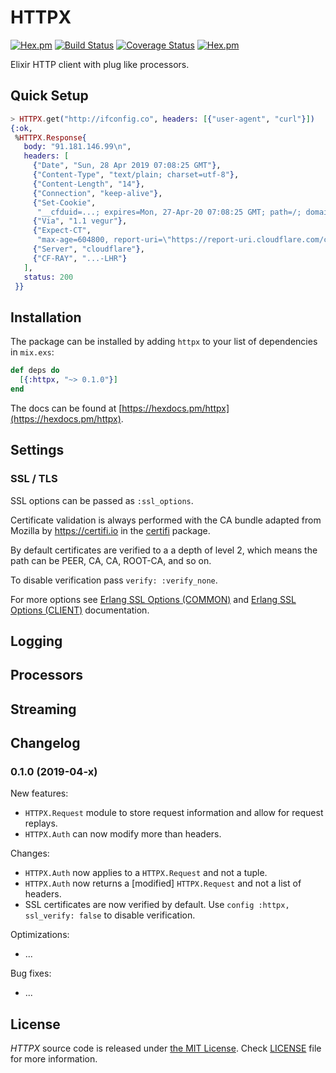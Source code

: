 # HTTPX

[![Hex.pm](https://img.shields.io/hexpm/v/httpx.svg "Hex")](https://hex.pm/packages/httpx)
[![Build Status](https://travis-ci.org/IanLuites/httpx.svg?branch=master)](https://travis-ci.org/IanLuites/httpx)
[![Coverage Status](https://coveralls.io/repos/github/IanLuites/httpx/badge.svg?branch=master)](https://coveralls.io/github/IanLuites/httpx?branch=master)
[![Hex.pm](https://img.shields.io/hexpm/l/httpx.svg "License")](LICENSE)


Elixir HTTP client with plug like processors.

## Quick Setup

```elixir
> HTTPX.get("http://ifconfig.co", headers: [{"user-agent", "curl"}])
{:ok,
 %HTTPX.Response{
   body: "91.181.146.99\n",
   headers: [
     {"Date", "Sun, 28 Apr 2019 07:08:25 GMT"},
     {"Content-Type", "text/plain; charset=utf-8"},
     {"Content-Length", "14"},
     {"Connection", "keep-alive"},
     {"Set-Cookie",
      "__cfduid=...; expires=Mon, 27-Apr-20 07:08:25 GMT; path=/; domain=.ifconfig.co; HttpOnly"},
     {"Via", "1.1 vegur"},
     {"Expect-CT",
      "max-age=604800, report-uri=\"https://report-uri.cloudflare.com/cdn-cgi/beacon/expect-ct\""},
     {"Server", "cloudflare"},
     {"CF-RAY", "...-LHR"}
   ],
   status: 200
 }}
```

## Installation

The package can be installed
by adding `httpx` to your list of dependencies in `mix.exs`:

```elixir
def deps do
  [{:httpx, "~> 0.1.0"}]
end
```

The docs can
be found at [https://hexdocs.pm/httpx](https://hexdocs.pm/httpx).

## Settings

### SSL / TLS

SSL options can be passed as `:ssl_options`.

Certificate validation is always performed with the CA bundle adapted from Mozilla by https://certifi.io  in the [certifi](https://hex.pm/packages/certifi) package.

By default certificates are verified to a a depth of level 2, which means the path can be PEER, CA, CA, ROOT-CA, and so on.

To disable verification pass `verify: :verify_none`.

For more options see
[Erlang SSL Options (COMMON)](http://erlang.org/doc/man/ssl.html#TLS/DTLS%20OPTION%20DESCRIPTIONS%20-%20COMMON%20for%20SERVER%20and%20CLIENT)
and
[Erlang SSL Options (CLIENT)](http://erlang.org/doc/man/ssl.html#TLS/DTLS%20OPTION%20DESCRIPTIONS%20-%20CLIENT)
documentation.

## Logging

## Processors

## Streaming

## Changelog

### 0.1.0 (2019-04-x)

New features:

* `HTTPX.Request` module to store request information and allow for request replays.
* `HTTPX.Auth` can now modify more than headers.

Changes:

* `HTTPX.Auth` now applies to a `HTTPX.Request` and not a tuple.
* `HTTPX.Auth` now returns a [modified] `HTTPX.Request` and not a list of headers.
* SSL certificates are now verified by default. Use `config :httpx, ssl_verify: false` to disable verification.

Optimizations:

* ...

Bug fixes:

* ...

## License

_HTTPX_ source code is released under [the MIT License](LICENSE).
Check [LICENSE](LICENSE) file for more information.
